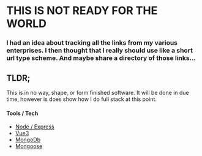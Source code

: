 # THIS IS NOT READY FOR THE WORLD

### I had an idea about tracking all the links from my various enterprises. I then thought that I really should use like a short url type scheme. And maybe share a directory of those links...

## TLDR;

This is in no way, shape, or form finished software. It will be done in due time, however is does show how I do full stack at this point.

#### Tools / Tech

- [Node / Express](https://expressjs.com/)
- [Vue3](https://vuejs.org/)
- [MongoDb](https://www.mongodb.com/)
- [Mongoose](https://mongoosejs.com/)
